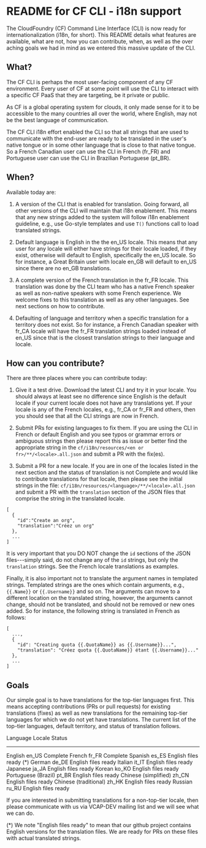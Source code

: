 # README for CF CLI - i18n support

The CloudFoundry (CF) Command Line Interface (CLI) is now ready for internationalization (i18n, for short). This README details what features are available, what are not, how you can contribute, when, as well as the over aching goals we had in mind as we entered this massive update of the CLI.

## What?

The CF CLI is perhaps the most user-facing component of any CF environment. Every user of CF at some point will use the CLI to interact with a specific CF PaaS that they are targeting, be it private or public.

As CF is a global operating system for clouds, it only made sense for it to be accessible to the many countries all over the world, where English, may not be the best language of communication.

The CF CLI i18n effort enabled the CLI so that all strings that are used to communicate with the end-user are ready to be translated in the user's native tongue or in some other language that is close to that native tongue. So a French Canadian user can use the CLI in French (fr_FR) and Portuguese user can use the CLI in Brazilian Portuguese (pt_BR).

## When?

Available today are:

1. A version of the CLI that is enabled for translation. Going forward, all other versions of the CLI will maintain that i18n enablement. This means that any new strings added to the system will follow i18n enablement guideline, e.g., use Go-style templates and use `T()` functions call to load translated strings.

2. Default language is English in the the en_US locale. This means that any user for any locale will either have strings for their locale loaded, if they exist, otherwise will default to English, specifically the en_US locale. So for instance, a Great Britain user with locale en_GB will default to en_US since there are no en_GB translations.

3. A complete version of the French translation in the fr_FR locale. This translation was done by the CLI team who has a native French speaker as well as non-native speakers with some French experience. We welcome fixes to this translation as well as any other languages. See next sections on how to contribute.

4. Defaulting of language and territory when a specific translation for a territory does not exist. So for instance, a French Canadian speaker with fr_CA locale will have the fr_FR translation strings loaded instead of en_US since that is the closest translation strings to their language and locale.

## How can you contribute?

There are three places where you can contribute today:

1. Give it a test drive. Download the latest CLI and try it in your locale. You should always at least see no difference since English is the default locale if your current locale does not have any translations yet. If your locale is any of the French locales, e.g., fr_CA or fr_FR and others, then you should see that all the CLI strings are now in French.

2. Submit PRs for existing languages to fix them. If you are using the CLI in French or default English and you see typos or grammar errors or ambiguous strings then please report this as issue or better find the appropriate string in the `cf/i18n/resources/<en or fr>/**/<locale>.all.json` and submit a PR with the fix(es).

3. Submit a PR for a new locale. If you are in one of the locales listed in the next section and the status of translation is not Complete and would like to contribute translations for that locale, then please see the initial strings in the file: `cf/i18n/resources/<language>/**/<locale>.all.json` and submit a PR with the `translation` section of the JSON files that comprise the string in the translated locale.

```
[
  {
    "id":"Create an org",
    "translation":"Créez un org"
  },
  ...
]
```

It is very important that you DO NOT change the `id` sections of the JSON files---simply said, do not change any of the `id` strings, but only the `translation` strings. See the French locale translations as examples.

Finally, it is also important not to translate the argument names in templated strings. Templated strings are the ones which contain arguments, e.g., `{{.Name}}` or `{{.Username}}` and so on. The arguments can move to a different location on the translated string, however, the arguments cannot change, should not be translated, and should not be removed or new ones added. So for instance, the following string is translated in French as follows:

```
[
  ...,
  {
    "id": "Creating quota {{.QuotaName}} as {{.Username}}...",
    "translation": "Créez quota {{.QuotaName}} étant {{.Username}}..."
  },
  ...
]
```

## Goals

Our simple goal is to have translations for the top-tier languages first.  This means accepting contributions (PRs or pull requests) for existing translations (fixes) as well as new translations for the remaining top-tier languages for which we do not yet have translations. The current list of the top-tier languages, default territory, and status of translation follows.

Language	            Locale	  Status
--------              ------  --------
English               en_US   Complete
French                fr_FR   Complete
Spanish               es_ES   English files ready (*)
German                de_DE   English files ready
Italian               it_IT   English files ready
Japanese              ja_JA   English files ready
Korean                ko_KO   English files ready
Portuguese (Brazil)   pt_BR   English files ready
Chinese (simplified)  zh_CN   English files ready
Chinese (traditional) zh_HK   English files ready
Russian               ru_RU   English files ready

If you are interested in submitting translations for a non-top-tier locale, then please communicate with us via VCAP-DEV mailing list and we will see what we can do.

(*) We note "English files ready" to mean that our github project contains English versions for the translation files. We are ready for PRs on these files with actual translated strings.
